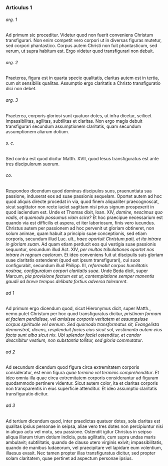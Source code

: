 ### Articulus 1

###### arg. 1
Ad primum sic proceditur. Videtur quod non fuerit conveniens Christum transfigurari. Non enim competit vero corpori ut in diversas figuras mutetur, sed corpori phantastico. Corpus autem Christi non fuit phantasticum, sed verum, ut supra habitum est. Ergo videtur quod transfigurari non debuit.

###### arg. 2
Praeterea, figura est in quarta specie qualitatis, claritas autem est in tertia, cum sit sensibilis qualitas. Assumptio ergo claritatis a Christo transfiguratio dici non debet.

###### arg. 3
Praeterea, corporis gloriosi sunt quatuor dotes, ut infra dicetur, scilicet impassibilitas, agilitas, subtilitas et claritas. Non ergo magis debuit transfigurari secundum assumptionem claritatis, quam secundum assumptionem aliarum dotium.

###### s. c.
Sed contra est quod dicitur Matth. XVII, quod Iesus transfiguratus est ante tres discipulorum suorum.

###### co.
Respondeo dicendum quod dominus discipulos suos, praenuntiata sua passione, induxerat eos ad suae passionis sequelam. Oportet autem ad hoc quod aliquis directe procedat in via, quod finem aliqualiter praecognoscat, sicut sagittator non recte iaciet sagittam nisi prius signum prospexerit in quod iaciendum est. Unde et Thomas dixit, Ioan. XIV, *domine, nescimus quo vadis, et quomodo possumus viam scire?* Et hoc praecipue necessarium est quando via est difficilis et aspera, et iter laboriosum, finis vero iucundus. Christus autem per passionem ad hoc pervenit ut gloriam obtineret, non solum animae, quam habuit a principio suae conceptionis, sed etiam corporis, secundum illud Luc. ult., *haec oportuit Christum pati, et ita intrare in gloriam suam*. Ad quam etiam perducit eos qui vestigia suae passionis sequuntur, secundum illud Act. XIV, *per multas tribulationes oportet nos intrare in regnum caelorum*. Et ideo conveniens fuit ut discipulis suis gloriam suae claritatis ostenderet (quod est ipsum transfigurari), cui suos configurabit, secundum illud Philipp. III, *reformabit corpus humilitatis nostrae, configuratum corpori claritatis suae*. Unde Beda dicit, super Marcum, *pia provisione factum est ut, contemplatione semper manentis gaudii ad breve tempus delibata fortius adversa tolerarent*.

###### ad 1
Ad primum ergo dicendum quod, sicut Hieronymus dicit, super Matth., nemo putet Christum per hoc quod transfiguratus dicitur, *pristinam formam et faciem perdidisse, vel amisisse corporis veritatem et assumpsisse corpus spirituale vel aereum. Sed quomodo transformatus sit, Evangelista demonstrat, dicens, resplenduit facies eius sicut sol, vestimenta autem eius facta sunt alba sicut nix. Ubi splendor faciei ostenditur, et candor describitur vestium, non substantia tollitur, sed gloria commutatur*.

###### ad 2
Ad secundum dicendum quod figura circa extremitatem corporis consideratur, est enim figura *quae termino vel terminis comprehenditur*. Et ideo omnia illa quae circa extremitatem corporis considerantur ad figuram quodammodo pertinere videntur. Sicut autem color, ita et claritas corporis non transparentis in eius superficie attenditur. Et ideo assumptio claritatis transfiguratio dicitur.

###### ad 3
Ad tertium dicendum quod, inter praedictas quatuor dotes, sola claritas est qualitas ipsius personae in seipsa, aliae vero tres dotes non percipiuntur nisi in aliquo actu vel motu, seu passione. Ostendit igitur Christus in seipso aliqua illarum trium dotium indicia, puta agilitatis, cum supra undas maris ambulavit; subtilitatis, quando de clauso utero virginis exivit; impassibilitatis, quando de manibus Iudaeorum, vel praecipitare vel lapidare eum volentium, illaesus evasit. Nec tamen propter illas transfiguratus dicitur, sed propter solam claritatem, quae pertinet ad aspectum personae ipsius.

